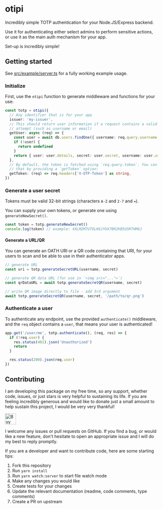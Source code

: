 # otipi

Incredibly simple TOTP authentication for your Node.JS/Express backend.

Use it for authenticating either select admins to perform sensitive actions, or use it as the main
auth mechanism for your app.

Set-up is incredibly simple!

## Getting started

See [src/example/server.ts](src/example/server.ts) for a fully working example usage.

### Initialize

First, use the `otipi` function to generate middleware and functions for your use:

```typescript
const totp = otipi({
  // Any identifier that is for your app
  issuer: 'my-issuer',
  // This should return user information if a request contains a valid user
  // attempt (such as username or email)
  getUser: async (req) => {
    const user = await db.users.findOne({ username: req.query.username })
    if (!user) {
      return undefined
    }
    return { user: user.details, secret: user.secret, username: user.username }
  },
  // By default, the token is fetched using `req.query.token`. You can change
  // that by providing a `getToken` option:
  getToken: (req) => req.headers['X-OTP-Token'] as string,
})
```

### Generate a user secret

Tokens must be valid 32-bit strings (characters `A-Z` and `2-7` and `=`).

You can supply your own tokens, or generate one using `generateNewSecret()`.

```typescript
const token = totp.generateNewSecret()
console.log(token) // example: 4XLM2M7UTOLK6JYUX7BR2KB5USM7HM6J
```

#### Generate a URL/QR

You can generate an OATH URI or a QR code containing that URI, for your users to scan and be able to
use in their authenticator apps.

```typescript
// generate URL
const uri = totp.generateSecretURL(username, secret)

// generate QR data URL (for use in `<img src="...">`)
const qrDataURL = await totp.generateSecretQR(username, secret)

// write QR image directly to file - add 3rd argument
await totp.generateSecretQR(username, secret, '/path/to/qr.png')
```

### Authenticate a user

To authenticate any endpoint, use the provided `authenticate()` middleware, and the `req` object
contains a `user`, that means your user is authenticated!

```typescript
app.get('/user/me', totp.authenticate(), (req, res) => {
  if (!req.user) {
    res.status(401).json('Unauthorized')
    return
  }

  res.status(200).json(req.user)
})
```

## Contributing

I am developing this package on my free time, so any support, whether code, issues, or just stars is
very helpful to sustaining its life. If you are feeling incredibly generous and would like to donate
just a small amount to help sustain this project, I would be very very thankful!

<a href='https://ko-fi.com/casraf' target='_blank'>
  <img height='36' style='border:0px;height:36px;'
    src='https://cdn.ko-fi.com/cdn/kofi1.png?v=3'
    alt='Buy Me a Coffee at ko-fi.com' />
</a>

I welcome any issues or pull requests on GitHub. If you find a bug, or would like a new feature,
don't hesitate to open an appropriate issue and I will do my best to reply promptly.

If you are a developer and want to contribute code, here are some starting tips:

1. Fork this repository
2. Run `yarn install`
3. Run `yarn watch:server` to start file watch mode
4. Make any changes you would like
5. Create tests for your changes
6. Update the relevant documentation (readme, code comments, type comments)
7. Create a PR on upstream
